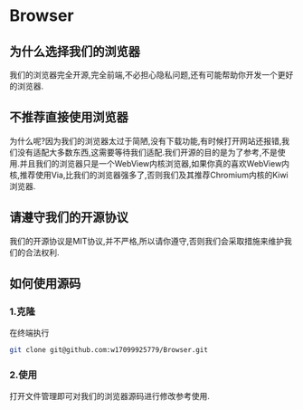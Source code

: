 # Browser
## 为什么选择我们的浏览器
  我们的浏览器完全开源,完全前端,不必担心隐私问题,还有可能帮助你开发一个更好的浏览器.
## 不推荐直接使用浏览器
  为什么呢?因为我们的浏览器太过于简陋,没有下载功能,有时候打开网站还报错,我们没有适配大多数东西,这需要等待我们适配.我们开源的目的是为了参考,不是使用.并且我们的浏览器只是一个WebView内核浏览器,如果你真的喜欢WebView内核,推荐使用Via,比我们的浏览器强多了,否则我们及其推荐Chromium内核的Kiwi浏览器.
## 请遵守我们的开源协议
我们的开源协议是MIT协议,并不严格,所以请你遵守,否则我们会采取措施来维护我们的合法权利.
## 如何使用源码
### 1.克隆
在终端执行
``` bash
git clone git@github.com:w17099925779/Browser.git
```
### 2.使用
打开文件管理即可对我们的浏览器源码进行修改参考使用.
